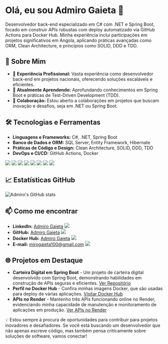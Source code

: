 # Olá, eu sou Admiro Gaieta 👋

Desenvolvedor back-end especializado em C# com .NET e Spring Boot, focado em construir APIs robustas com deploy automatizado via GitHub Actions para Docker Hub. Minha experiência inclui participações em projetos significativos em Angola, aplicando práticas avançadas como ORM, Clean Architecture, e princípios como SOLID, DDD e TDD.

## 🚀 Sobre Mim

- 🔭 **Experiência Profissional:** Vasta experiência como desenvolvedor back-end em projetos nacionais, oferecendo soluções escaláveis e eficientes.
- 🌱 **Atualmente Aprendendo:** Aprofundando conhecimentos em Spring Boot e práticas de Test-Driven Development (TDD).
- 💬 **Colaboração:** Estou aberto a colaborações em projetos que buscam inovação e desafios, seja em .NET ou Spring Boot.

## 🛠️ Tecnologias e Ferramentas

- **Linguagens e Frameworks:** C#, .NET, Spring Boot
- **Banco de Dados e ORM:** SQL Server, Entity Framework, Hibernate
- **Práticas de Código e Design:** Clean Architecture, SOLID, DDD, TDD
- **DevOps e CI/CD:** GitHub Actions, Docker

<img src="https://img.icons8.com/color/48/000000/c-sharp-logo.png"/>   <img src="https://img.icons8.com/color/48/000000/spring-logo.png"/> <img src="https://img.icons8.com/color/48/000000/microsoft-sql-server.png"/>   <img src="https://img.icons8.com/color/48/000000/hibernate.png"/> <img src="https://img.icons8.com/color/48/000000/idea.png"/>   <img src="https://img.icons8.com/color/48/000000/domain.png"/> <img src="https://img.icons8.com/material-outlined/48/000000/github.png"/> <img src="https://img.icons8.com/windows/32/000000/docker.png"/>


## 📈 Estatísticas GitHub

![Admiro's GitHub stats](https://github-readme-stats.vercel.app/api?username=admirogaieta&show_icons=true&theme=radical)

## 📫 Como me encontrar

- **LinkedIn:** [Admiro Gaieta](https://www.linkedin.com/in/admiro-gaieta-0a1739188/) [<img src="https://img.icons8.com/color/48/000000/linkedin.png"/>](https://www.linkedin.com/in/admiro-gaieta-0a1739188/)
- **GitHub:** [Admiro Gaieta](https://github.com/AdmiroGaieta) [<img src="https://img.icons8.com/material-sharp/48/000000/github.png"/>](https://github.com/AdmiroGaieta)
- **Docker Hub:** [Admiro Gaieta](https://hub.docker.com/repositories/admiro) [<img src="https://img.icons8.com/windows/32/000000/docker.png"/>](https://hub.docker.com/repositories/admiro)
- **E-mail:** mirogaieta100@gmail.com [<img src="https://img.icons8.com/ios-filled/50/000000/gmail.png"/>](mailto:mirogaieta100@gmail.com)


## 🌐 Projetos em Destaque

- **Carteira Digital em Spring Boot** - Um projeto de carteira digital desenvolvido com Spring Boot, demonstrando habilidades em construção de APIs seguras e eficientes. [Ver Repositório](https://github.com/AdmiroGaieta/Carteira-Digital)
- **Perfil no Docker Hub** - Confira minhas imagens Docker, que são usadas para deploy de várias aplicações. [Visitar Docker Hub](https://hub.docker.com/repositories/admiro)
- **APIs no Render** - Mantenho três APIs funcionando online no Render, evidenciando minha capacidade de manutenção e monitoramento de aplicações em produção. [Ver APIs no Render](https://dashboard.render.com/)

💡 Estou sempre à procura de oportunidades para contribuir para projetos inovadores e desafiadores. Se você está buscando um desenvolvedor que não apenas escreve código, mas também pensa criticamente sobre soluções de software, vamos conectar!







